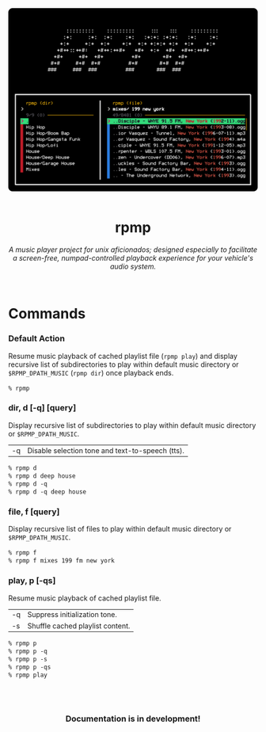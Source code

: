 <img src="img/header.png" alt="" style="border-radius: 5px; margin: auto; display: block;">

<br>
<h1 align="center">rpmp</h1>

<p align="center">
	<em>A music player project for unix aficionados; designed especially to
	facilitate a screen-free, numpad-controlled playback experience for your
	vehicle's audio system.</em>
</p>

<br>

# Commands

### Default Action

Resume music playback of cached playlist file (`rpmp play`) and display recursive list of subdirectories to play within default music directory or `$RPMP_DPATH_MUSIC` (`rpmp dir`) once playback ends.

```shell
% rpmp
```

### dir, d [-q] [query]

Display recursive list of subdirectories to play within default music directory or `$RPMP_DPATH_MUSIC`.

<table style="width: 100%; border: 0;">
	<tr>
		<td>-q</td>
		<td>Disable selection tone and text-to-speech (tts).</td>
	</tr>
</table>

```shell
% rpmp d
% rpmp d deep house
% rpmp d -q
% rpmp d -q deep house
```

### file, f [query]

Display recursive list of files to play within default music directory or `$RPMP_DPATH_MUSIC`.

```shell
% rpmp f
% rpmp f mixes 199 fm new york
```

### play, p [-qs]

Resume music playback of cached playlist file.

<table style="width: 100%; border: 0;">
	<tr>
		<td>-q</td>
		<td>Suppress initialization tone.</td>
	</tr>
	<tr>
		<td>-s</td>
		<td>Shuffle cached playlist content.</td>
	</tr>
</table>

```shell
% rpmp p
% rpmp p -q
% rpmp p -s
% rpmp p -qs
% rpmp play
```

<br>
<br>
<h3 align="center">Documentation is in development!</h3>

